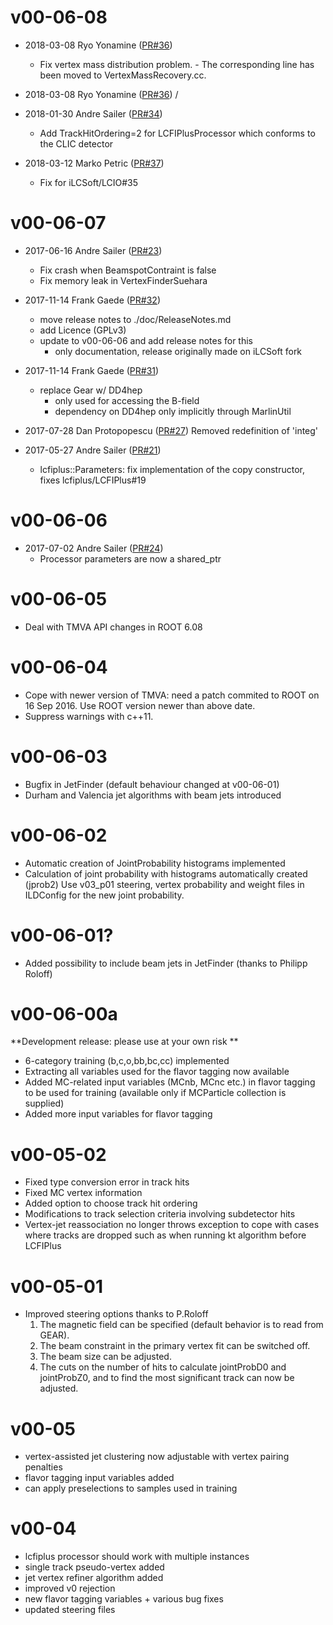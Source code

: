 # v00-06-08

* 2018-03-08 Ryo Yonamine ([PR#36](https://github.com/lcfiplus/LCFIPlus/pull/36))
  - Fix vertex mass distribution problem. 
        - The corresponding line has been moved to VertexMassRecovery.cc.

* 2018-03-08 Ryo Yonamine ([PR#36](https://github.com/lcfiplus/LCFIPlus/pull/36))
  /

* 2018-01-30 Andre Sailer ([PR#34](https://github.com/lcfiplus/LCFIPlus/pull/34))
  - Add TrackHitOrdering=2 for LCFIPlusProcessor which conforms to the CLIC detector

* 2018-03-12 Marko Petric ([PR#37](https://github.com/lcfiplus/LCFIPlus/pull/37))
  -  Fix for iLCSoft/LCIO#35

# v00-06-07


* 2017-06-16 Andre Sailer ([PR#23](https://github.com/lcfiplus/LCFIPlus/pull/23))
  - Fix crash when BeamspotContraint is false
  - Fix memory leak in VertexFinderSuehara

* 2017-11-14 Frank Gaede ([PR#32](https://github.com/lcfiplus/LCFIPlus/pull/32))
  - move release notes to ./doc/ReleaseNotes.md
  - add Licence (GPLv3)
  - update to v00-06-06 and add release notes for this
      - only documentation, release originally made on iLCSoft fork

* 2017-11-14 Frank Gaede ([PR#31](https://github.com/lcfiplus/LCFIPlus/pull/31))
  - replace Gear w/ DD4hep
       - only used for accessing the B-field
       - dependency on DD4hep only implicitly through MarlinUtil

* 2017-07-28 Dan Protopopescu ([PR#27](https://github.com/lcfiplus/LCFIPlus/pull/27))
  Removed redefinition of 'integ'

* 2017-05-27 Andre Sailer ([PR#21](https://github.com/lcfiplus/LCFIPlus/pull/21))
  - lcfiplus::Parameters: fix implementation of the copy constructor, fixes lcfiplus/LCFIPlus#19


# v00-06-06

* 2017-07-02 Andre Sailer ([PR#24](https://github.com/lcfiplus/LCFIPlus/pull/24))
  - Processor parameters are now a shared_ptr

# v00-06-05
- Deal with TMVA API changes in ROOT 6.08

# v00-06-04
- Cope with newer version of TMVA: need a patch commited to ROOT on 16 Sep 2016.
  Use ROOT version newer than above date.
- Suppress warnings with c++11.

# v00-06-03
- Bugfix in JetFinder (default behaviour changed at v00-06-01)
- Durham and Valencia jet algorithms with beam jets introduced

# v00-06-02
- Automatic creation of JointProbability histograms implemented
- Calculation of joint probability with histograms automatically created (jprob2)
  Use v03_p01 steering, vertex probability and weight files in ILDConfig
  for the new joint probability.

# v00-06-01?
- Added possibility to include beam jets in JetFinder (thanks to Philipp Roloff)

# v00-06-00a

**Development release: please use at your own risk **
- 6-category training (b,c,o,bb,bc,cc) implemented
- Extracting all variables used for the flavor tagging now available
- Added MC-related input variables (MCnb, MCnc etc.)
  in flavor tagging to be used for training
  (available only if MCParticle collection is supplied)
- Added more input variables for flavor tagging

# v00-05-02
- Fixed type conversion error in track hits
- Fixed MC vertex information
- Added option to choose track hit ordering
- Modifications to track selection criteria involving subdetector hits
- Vertex-jet reassociation no longer throws exception to cope with cases
  where tracks are dropped such as when running kt algorithm before LCFIPlus

# v00-05-01
- Improved steering options thanks to P.Roloff
  1) The magnetic field can be specified (default behavior is to read from GEAR).
	2) The beam constraint in the primary vertex fit can be switched off.
	3) The beam size can be adjusted.
	4) The cuts on the number of hits to calculate jointProbD0 and jointProbZ0,
	and to find the most significant track can now be adjusted.

# v00-05
- vertex-assisted jet clustering now adjustable with vertex pairing penalties
- flavor tagging input variables added
- can apply preselections to samples used in training

# v00-04
- lcfiplus processor should work with multiple instances
- single track pseudo-vertex added
- jet vertex refiner algorithm added
- improved v0 rejection
- new flavor tagging variables + various bug fixes
- updated steering files

